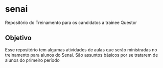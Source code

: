 # senai
Repositório do Treinamento para os candidatos a trainee Questor

## Objetivo

Esse repositório tem algumas atividades de aulas que serão ministradas no treinamento para alunos do Senai.
São assuntos básicos por se tratarem de alunos do primeiro período
